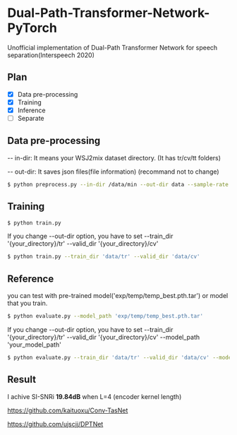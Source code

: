 # Dual-Path-Transformer-Network-PyTorch
Unofficial implementation of Dual-Path Transformer Network for speech separation(Interspeech 2020)

## Plan
- [x] Data pre-processing
- [x] Training
- [x] Inference
- [ ] Separate

## Data pre-processing

-- in-dir: It means your WSJ2mix dataset directory. (It has tr/cv/tt folders)

-- out-dir: It saves json files(file information) (recommand not to change)

```bash
$ python preprocess.py --in-dir /data/min --out-dir data --sample-rate 8000
```

## Training

```bash
$ python train.py
```

If you change --out-dir option, you have to set --train_dir '{your_directory}/tr' --valid_dir '{your_directory}/cv' 

```bash
$ python train.py --train_dir 'data/tr' --valid_dir 'data/cv'
```

## Reference

you can test with pre-trained model('exp/temp/temp_best.pth.tar') or model that you train.

```bash
$ python evaluate.py --model_path 'exp/temp/temp_best.pth.tar'
```

If you change --out-dir option, you have to set --train_dir '{your_directory}/tr' --valid_dir '{your_directory}/cv' --model_path 'your_model_path'

```bash
$ python evaluate.py --train_dir 'data/tr' --valid_dir 'data/cv' --model_path 'exp/temp/temp_best.pth.tar'
```

## Result

I achive SI-SNRi **19.84dB** when L=4 (encoder kernel length)


https://github.com/kaituoxu/Conv-TasNet

https://github.com/ujscjj/DPTNet
